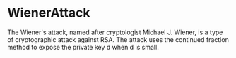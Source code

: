 # WienerAttack
The Wiener's attack, named after cryptologist Michael J. Wiener, is a type of cryptographic attack against RSA. The attack uses the continued fraction method to expose the private key d when d is small.

